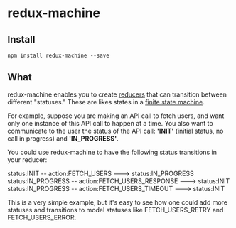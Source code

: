 # redux-machine

## Install

`npm install redux-machine --save`

## What

redux-machine enables you to create [reducers](http://redux.js.org/docs/basics/Reducers.html) that can transition between different "statuses." These are likes states in a [finite state machine](https://en.wikipedia.org/wiki/Finite-state_machine).

For example, suppose you are making an API call to fetch users, and want only one instance of this API call to happen at a time. You also want to communicate to the user the status of the API call: **'INIT'** (initial status, no call in progress) and **'IN_PROGRESS'**.

You could use redux-machine to have the following status transitions in your reducer:

status:INIT        -- action:FETCH_USERS          ---> status:IN_PROGRESS
status:IN_PROGRESS -- action:FETCH_USERS_RESPONSE ---> status:INIT
status:IN_PROGRESS -- action:FETCH_USERS_TIMEOUT  ---> status:INIT

This is a very simple example, but it's easy to see how one could add more statuses and transitions to model statuses like FETCH_USERS_RETRY and FETCH_USERS_ERROR.
